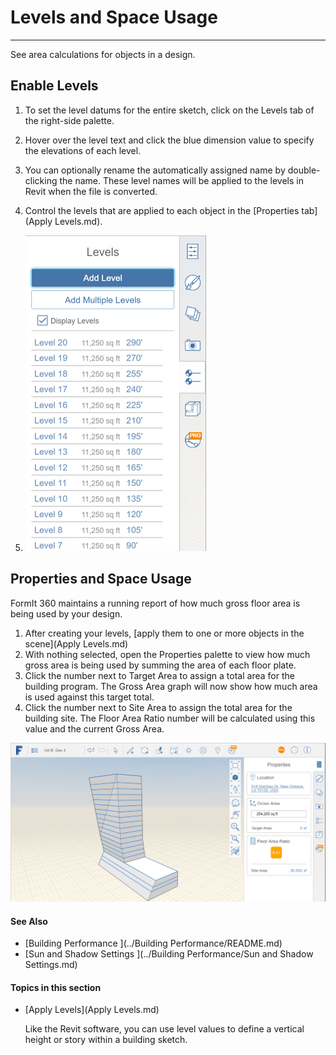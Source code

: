 # Levels and Space Usage

----

See area calculations for objects in a design.

## Enable Levels

1. To set the level datums for the entire sketch, click on the Levels tab of the right-side palette.
2. Hover over the level text and click the blue dimension value to specify the elevations of each level.
3. You can optionally rename the automatically assigned name by double-clicking the name. These level names will be applied to the levels in Revit when the file is converted.
4. Control the levels that are applied to each object in the [Properties tab](Apply Levels.md).

5. ![](Images/GUID-B654ADB4-52D5-4086-A247-55304811E5F3-low.png)

## Properties and Space Usage

FormIt 360 maintains a running report of how much gross floor area is being used by your design.

1. After creating your levels, [apply them to one or more objects in the scene](Apply Levels.md)
2. With nothing selected, open the Properties palette to view how much gross area is being used by summing the area of each floor plate.
3. Click the number next to Target Area to assign a total area for the building program. The Gross Area graph will now show how much area is used against this target total.
4. Click the number next to Site Area to assign the total area for the building site. The Floor Area Ratio number will be calculated using this value and the current Gross Area.

![](Images/GUID-F5CDAC20-727D-4FE2-ACD4-199EF23AF535-low.png)

#### See Also

* [Building Performance ](../Building Performance/README.md)
* [Sun and Shadow Settings ](../Building Performance/Sun and Shadow Settings.md)

  

#### Topics in this section

* [Apply Levels](Apply Levels.md)
    
    Like the Revit software, you can use level values to define a vertical height or story within a building sketch.

